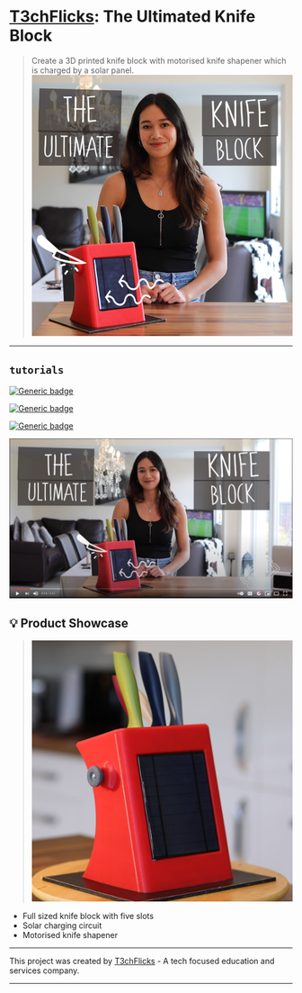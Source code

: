 # [T3chFlicks](https://t3chflicks.org): The Ultimated Knife Block
> Create a 3D printed knife block with motorised knife shapener which is charged by a solar panel.
![thumbnail](./thumbnail.png)

--- 

## `tutorials`

[![Generic badge](https://img.shields.io/badge/Blog_Post-Github-orange.svg)](./blog_post.md)

[![Generic badge](https://img.shields.io/badge/Blog_Post-Medium-blue.svg)](https://medium.com/@t3chflicks)

[![Generic badge](https://img.shields.io/badge/Youtube-Video-red.svg)](https://www.youtube.com/watch?v=JC_tWkwRudQ)


 [![Everything Is AWESOME](./yt.png)](https://www.youtube.com/watch?v=JC_tWkwRudQ "Youtube Video")

 ## 💡 Product Showcase
> ![Product](./teaser.png)
* Full sized knife block with five slots
* Solar charging circuit
* Motorised knife shapener
  


---

This project was created by [T3chFlicks](https://t3chflicks.org) - A tech focused education and services company.

---
